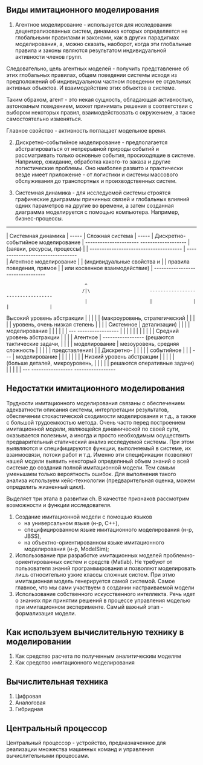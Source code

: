 ## Виды имитационного моделирования

1. Агентное моделирование - используется для исследования децентрализованных систем, динамика которых определяется не глобальными правилами и законами, как в других парадигмах моделирования, а, можно сказать, наоборот, когда эти глобальные правила и законы являются результатом индивидуальной активности членов групп.

Следовательно, цель агентных моделей - получить представление об этих глобальных правилах, общем поведении системы исходя из предположений об индивидуальном частном поведении ее отдельных активных объектов. И взаимодействие этих объектов в системе.

Таким обрахом, агент - это некая сущность, обладающая активностью, автономным поведением, может принимать решения в соответствии с выбором некоторых правил, взаимодействовать с окружением, а также самостоятельно изменяться.

Главное свойство - активность поглащает модельное время.

2. Дискретно-событийное моделирование - предполагается абстрагироваться от непрерывной природы событий и рассматривать только основные события, просиходящие в системе. Например, ожидание, обработка какого-то заказа и другие логистические проблемы. Оно наиболее развито и практически везде имеет  приложение - от логистики и системы массового обслуживания до транспортных и проихводственных систем.

3. Системная динамика - для исследуемой системы строятся графические даиграммы причинных связей и глобальных влияний одних параметров на другие во времени, а затем созданная диаграмма моделируется с помощью компьютера. Например, бизнес-процессы.

----------------------       -------------------       --------------------------------------
| Системная динамика | ----- | Сложная система | ----- | Дискретно-событийное моделирование |
----------------------       -------------------       |     (заявки, ресурсы, процессы)    |
                                      |                --------------------------------------
                                      |
                      ---------------------------------                  
                      |   Агентное моделирование      |
                      | (индивидуальные свойства и    |
                      |   правила поведения, прямое   |
                      | или косвенное взаимодействие) |
                      ---------------------------------
                              
                                 ^
                                /|\                      ----------------- -----------------
                                 |                       |               | |               |
Высокий уровень абстракции       |                       |               | |               |
(макроуровень, стратегический    |                       |               | |               |
уровень, очень низкая степень    |                       |               | |   Системное   |
детализации)                     |                       |               | | моделирование |
                                 |                       |               | |               |
                                ---    ----------------- |               | |               |
                                 |     |               | |               | |               |
Средний уровень абстракции       |     |               | |   Агентное    | -----------------
(решаются тактические задачи,    |     |               | | моделирование |
мезоуровень, средняя сложность   |     |               | |               |
представления)                   |     |  Дискретно-   | |               |
                                 |     |  событийное   | |               |
                                ---    | моделирование | |               |
                                 |     |               | |               |
Низкий уровень абстракции        |     |               | |               |
(больше деталей, микроуровень,   |     |               | |               |
решаются оперативные задачи)     |     |               | |               |
                                ---    ----------------- -----------------


## Недостатки имитационного моделирования

Трудности имитационного моделирования связаны с обеспечением адекватности описания системы, интерпретации результатов, обеспечении стохастической сходимости моделирования и т.д., а также с большой трудоемкостью метода. Очень часто перед построением имитационной модели, являющейся динамической по своей сути, оказывается полезным, а иногда и просто необходимым осуществить предварительный статический анализ исследуемой системы. При этом выявляются и специфицируются функции, выполняемый в системе, их взаимосвязи, потоки работ и т.д. Именно эти спецификации позволяют нашей модели выявить некоторый определнный объем знаний о всей системе до создания полной имитационной модели. Тем самым уменьшаем только вероятность ошибок. Для выполнения такого анализа используем кейс-технологии (предварительная оценка, можем определить жизненный цикл).

Выделяет три этапа в развитии ch. В качестве признаков рассмотрим возможности и функции исследователя.

1. Создание имитационной модели с помощью языков
    - на универсальном языке (н-р, C++),
    - специфицированном языке имитационного моделирования (н-р, JBSS),
    - на объектно-ориентированном языке имитационного моделирования (н-р, ModelSim);
2. Использование при разработке имитационных моделей проблемно-ориентированных систем и средств (Matlab). Не требуют от пользователя знаний программирования и позволяют моделировать лишь относительно узкие классы сложных систем. При этмо имитационная модель генерируется самой системой. Самое главное, что мы сами участвуем в создании настраиваемой модели
3. Использование собственного искусственного интеллекта. Речь идет о знаниях при принятии решений в процессе управления моделью при имитационном эксперименте. Самый важный этап - формализация модели.


## Как используем вычислительную технику в моделировании

1. Как средство расчета по полученным аналитическим моделям
2. Как средство имитационного моделирования

## Вычислительная техника

1. Цифровая
2. Аналоговая
3. Гибридная


## Центральный процессор

Центральный процессор - устройство, предназначенное для реализации множества машинных команд и управления вычислительными процессами.